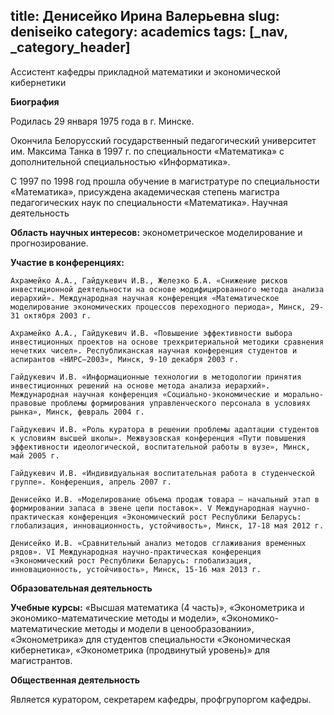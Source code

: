 title: Денисейко Ирина Валерьевна
slug: deniseiko
category: academics
tags: [_nav, _category_header]
---

Ассистент кафедры прикладной математики и экономической кибернетики

__Биография__

Родилась 29 января 1975 года в г. Минске.

Окончила Белорусский государственный педагогический университет им. Максима Танка в 1997 г. по специальности «Математика» с дополнительной специальностью «Информатика».

С 1997 по 1998 год прошла обучение в магистратуре по специальности «Математика», присуждена академическая степень магистра педагогических наук по специальности «Математика».
Научная деятельность

__Область научных интересов:__ эконометрическое моделирование и прогнозирование.

__Участие в конференциях:__


    Ахрамейко А.А., Гайдукевич И.В., Железко Б.А. «Снижение рисков инвестиционной деятельности на основе модифицированного метода анализа иерархий». Международная научная конференция «Математическое моделирование экономических процессов переходного периода», Минск, 29-31 октября 2003 г.

    Ахрамейко А.А., Гайдукевич И.В. «Повышение эффективности выбора инвестиционных проектов на основе трехкритериальной методики сравнения нечетких чисел». Республиканская научная конференция студентов и аспирантов «НИРС–2003», Минск, 9-10 декабря 2003 г.

    Гайдукевич И.В. «Информационные технологии в методологии принятия инвестиционных решений на основе метода анализа иерархий». Международная научная конференция «Социально-экономические и морально-правовые проблемы формирования управленческого персонала в условиях рынка», Минск, февраль 2004 г.

    Гайдукевич И.В. «Роль куратора в решении проблемы адаптации студентов к условиям высшей школы». Межвузовская конференция «Пути повышения эффективности идеологической, воспитательной работы в вузе», Минск, май 2005 г.

    Гайдукевич И.В. «Индивидуальная воспитательная работа в студенческой группе». Конференция, апрель 2007 г.

    Денисейко И.В. «Моделирование объема продаж товара – начальный этап в формировании запаса в звене цепи поставок». V Международная научно-практическая конференция «Экономический рост Республики Беларусь: глобализация, инновационность, устойчивость», Минск, 17-18 мая 2012 г.

    Денисейко И.В. «Сравнительный анализ методов сглаживания временных рядов». VI Международная научно-практическая конференция «Экономический рост Республики Беларусь: глобализация, инновационность, устойчивость», Минск, 15-16 мая 2013 г.

__Образовательная деятельность__

__Учебные курсы:__ «Высшая математика (4 часть)», «Эконометрика и экономико-математические методы и модели», «Экономико-математические методы и модели в ценообразовании», «Эконометрика» для студентов специальности «Экономическая кибернетика», «Эконометрика (продвинутый уровень)» для магистрантов.

__Общественная деятельность__

Является куратором, секретарем кафедры, профгрупоргом кафедры.
